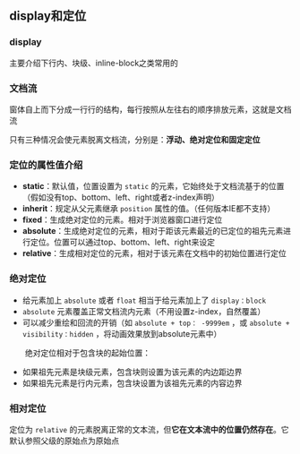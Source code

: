 ## **display和定位**

### **display**

主要介绍下行内、块级、inline-block之类常用的

### **文档流**

窗体自上而下分成一行行的结构，每行按照从左往右的顺序排放元素，这就是文档流

只有三种情况会使元素脱离文档流，分别是：**浮动、绝对定位和固定定位**

### **定位的属性值介绍**

- **static**：默认值，位置设置为 `static` 的元素，它始终处于文档流基于的位置（假如没有top、bottom、left、right或者z-index声明）
- **inherit**：规定从父元素继承 `position` 属性的值。（任何版本IE都不支持）
- **fixed**：生成绝对定位的元素。相对于浏览器窗口进行定位
- **absolute**：生成绝对定位的元素，相对于距该元素最近的已定位的祖先元素进行定位。位置可以通过top、bottom、left、right来设定
- **relative**：生成相对定位的元素，相对于该元素在文档中的初始位置进行定位

### **绝对定位**

- 给元素加上 `absolute` 或者 `float` 相当于给元素加上了 `display：block`
- `absolute` 元素覆盖正常文档流内元素（不用设置z-index，自然覆盖）
- 可以减少重绘和回流的开销（如 `absolute + top： -9999em` ，或 `absolute + visibility：hidden` ，将动画效果放到absolute元素中）

&emsp;&emsp;绝对定位相对于包含块的起始位置：
- 如果祖先元素是块级元素，包含块则设置为该元素的内边距边界
- 如果祖先元素是行内元素，包含块设置为该祖先元素的内容边界

### **相对定位**

定位为 `relative` 的元素脱离正常的文本流，但**它在文本流中的位置仍然存在**。它默认参照父级的原始点为原始点
